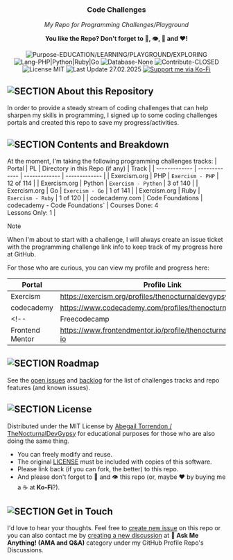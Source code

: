 <h3 align="center">Code Challenges</h3>
<p align="center"><em>My Repo for Programming Challenges/Playground</em></p>
<p align="center"><strong>You like the Repo? Don't forget to 🌟, 👁️, 🔱 and ❤️!</strong></p>
<p align="center">
   <img src="https://img.shields.io/badge/Purpose-EDUCATION/LEARNING/PLAYGROUND/EXPLORING-%2300416a?logoColor=white&labelColor=%2300416a&color=%2324292e&textColor=white" alt="Purpose-EDUCATION/LEARNING/PLAYGROUND/EXPLORING">
   <img src="https://img.shields.io/badge/Lang-PHP%20|%20Python%20|%20Ruby%20|%20Go-%2300416a?logoColor=white&labelColor=%2300416a&color=%2324292e&textColor=white" alt="Lang-PHP|Python|Ruby|Go">
   <img src="https://img.shields.io/badge/Database-None-%2300416a?logoColor=white&labelColor=%2300416a&color=%2324292e&textColor=white" alt="Database-None">
   <img src="https://img.shields.io/badge/Contribute-CLOSED-%2300416a?logoColor=white&labelColor=%2300416a&color=%2324292e&textColor=white" alt="Contribute-CLOSED">
   <img src="https://img.shields.io/badge/License-MIT-%2300416a?logoColor=white&labelColor=%2300416a&color=%2324292e&textColor=white" alt="License MIT">
   <img src="https://img.shields.io/badge/Last%20Update-27.02.2025-%2300416a?logoColor=white&labelColor=%2300416a&color=%2324292e&textColor=white" alt="Last Update 27.02.2025">
   <a href="https://ko-fi.com/thenocturnaldevgypsy">
      <img src="https://img.shields.io/badge/Support%20me%20via%20Ko--Fi-%2300416a?logo=ko-fi&logoColor=white&color=%2300416a&textColor=white" alt="Support me via Ko-Fi">
   </a> 
</p>

## ![SECTION About this Repository](https://custom-icon-badges.demolab.com/badge/-About%20this%20Repository-2471AE?logo=repo&logoColor=white&labelColor=2471AE)

In order to provide a steady stream of coding challenges that can help sharpen my skills in programming, I signed up to some coding challenges portals and created this repo to save my progress/activities.

## ![SECTION Contents and Breakdown](https://custom-icon-badges.demolab.com/badge/-Contents%20and%20Breakdown-2471AE?logo=book&logoColor=white&labelColor=2471AE)
At the moment, I'm taking the following programming challenges tracks:
| Portal | PL | Directory in this Repo (if any) | Track |
| ------------- | ------------- | ------------- | ------------- |
| Exercism.org | PHP | `Exercism - PHP` | 12 of 114 |
| Exercism.org | Python | `Exercism - Python` | 3 of 140 |
| Exercism.org | Go | `Exercism - Go` | 1 of 141 |
| Exercism.org | Ruby | `Exercism - Ruby` | 1 of 120 |
| codecademy.com | Code Foundations | codecademy - Code Foundations` | Courses Done: 4<br>Lessons Only: 1 |

> [!NOTE]
> When I'm about to start with a challenge, I will always create an issue ticket with the programming challenge link info to keep track of my progress here at GitHub.

For those who are curious, you can view my profile and progress here:

| Portal | Profile Link |
| ------------- | ------------- |
| Exercism | https://exercism.org/profiles/thenocturnaldevgypsy-io |
| codecademy | https://www.codecademy.com/profiles/thenocturnaldevgypsy |
<!-- | Freecodecamp | https://www.freecodecamp.org/thenocturnaldevgypsy |
| Frontend Mentor | https://www.frontendmentor.io/profile/thenocturnaldevgypsy-io | -->

## ![SECTION Roadmap](https://custom-icon-badges.demolab.com/badge/-Roadmap-2471AE?logo=tasklist&logoColor=white&labelColor=2471AE)
See the [open issues](https://github.com/thenocturnaldevgypsy/code_challenges/issues) and [backlog](https://github.com/thenocturnaldevgypsy/code_challenges/milestones) for the list of challenges tracks and repo features (and known issues).

## ![SECTION License](https://custom-icon-badges.demolab.com/badge/-License-2471AE?logo=file-badge&logoColor=white&labelColor=2471AE)
Distributed under the MIT License by [Abegail Torrendon / TheNocturnalDevGypsy](https://github.com/thenocturnaldevgypsy) for educational purposes for those who are also doing the same thing.
- You can freely modify and reuse.
- The original [LICENSE](LICENSE.md) must be included with copies of this software.
- Please link back (if you can fork, the better) to this repo.
- And please don't forget to 🌟 and 👁️ this repo (or, maybe ❤️ by buying me a ☕ at **Ko-Fi**?).

## ![SECTION Get in Touch](https://custom-icon-badges.demolab.com/badge/-Get%20in%20Touch-2471AE?logo=pencil&logoColor=white&labelColor=2471AE)
I'd love to hear your thoughts. Feel free to [create new issue](https://github.com/thenocturnaldevgypsy/code_challenges/issues/new/choose) on this repo or you can also contact me by [creating a new discussion](https://github.com/thenocturnaldevgypsy/thenocturnaldevgypsy/discussions/new?category=ask-me-anything-ama-and-q-a) at **💬 Ask Me Anything! (AMA and Q&A)** category under my GitHub Profile Repo's Discussions.